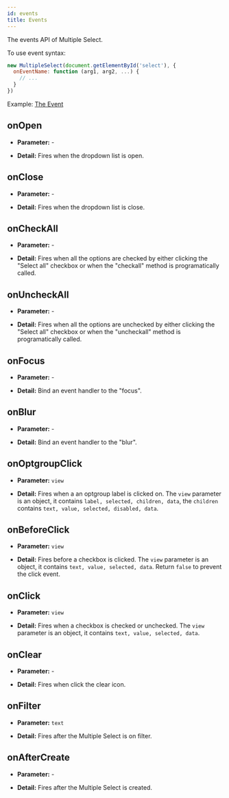 ```yaml
---
id: events
title: Events
---
```


The events API of Multiple Select.

<div id="gg"></div>

To use event syntax:

```js
new MultipleSelect(document.getElementById('select'), {
  onEventName: function (arg1, arg2, ...) {
    // ...
  }
})
```

Example: [The Event](/examples#events.html)

## onOpen

- **Parameter:**  -

- **Detail:** Fires when the dropdown list is open.

## onClose

- **Parameter:** -

- **Detail:** Fires when the dropdown list is close.

## onCheckAll

- **Parameter:** -

- **Detail:** Fires when all the options are checked by either clicking the "Select all" checkbox or when the "checkall" method is programatically called.

## onUncheckAll

- **Parameter:** -

- **Detail:** Fires when all the options are unchecked by either clicking the "Select all" checkbox or when the "uncheckall" method is programatically called.

## onFocus

- **Parameter:** -

- **Detail:** Bind an event handler to the "focus".

## onBlur

- **Parameter:** -

- **Detail:** Bind an event handler to the "blur".

## onOptgroupClick

- **Parameter:** `view`

- **Detail:** Fires when a an optgroup label is clicked on. The `view` parameter is an object, it contains `label, selected, children, data`, the `children` contains `text, value, selected, disabled, data`.

## onBeforeClick

- **Parameter:** `view`

- **Detail:** Fires before a checkbox is clicked. The `view` parameter is an object, it contains `text, value, selected, data`. Return `false` to prevent the click event.

## onClick

- **Parameter:** `view`

- **Detail:** Fires when a checkbox is checked or unchecked. The `view` parameter is an object, it contains `text, value, selected, data`.

## onClear

- **Parameter:** -

- **Detail:** Fires when click the clear icon.

## onFilter

- **Parameter:** `text`

- **Detail:** Fires after the Multiple Select is on filter.

## onAfterCreate

- **Parameter:** -

- **Detail:** Fires after the Multiple Select is created.

